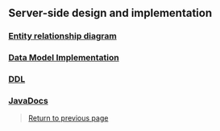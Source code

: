 ## Server-side design and implementation

### [Entity relationship diagram](erd.md)

### [Data Model Implementation](data-model-implementation.md)

### [DDL](ddl.md)

### [JavaDocs](https://tunefull.github.io/tunefull-service/)

> [Return to previous page](index.md#server-side-design-and-implementation)
